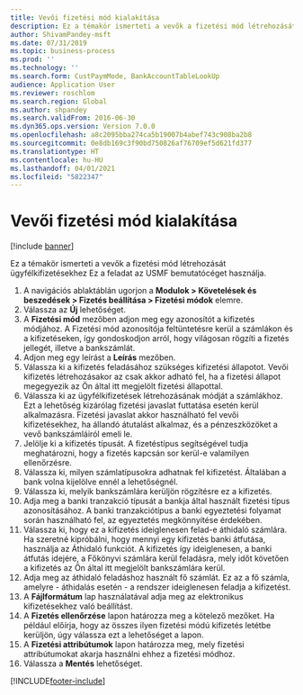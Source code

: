 ```yaml
---
title: Vevői fizetési mód kialakítása
description: Ez a témakör ismerteti a vevők a fizetési mód létrehozását ügyfélkifizetésekhez
author: ShivamPandey-msft
ms.date: 07/31/2019
ms.topic: business-process
ms.prod: ''
ms.technology: ''
ms.search.form: CustPaymMode, BankAccountTableLookUp
audience: Application User
ms.reviewer: roschlom
ms.search.region: Global
ms.author: shpandey
ms.search.validFrom: 2016-06-30
ms.dyn365.ops.version: Version 7.0.0
ms.openlocfilehash: a8c2095bba274ca5b19007b4abef743c908ba2b8
ms.sourcegitcommit: 0e8db169c3f90bd750826af76709ef5d621fd377
ms.translationtype: HT
ms.contentlocale: hu-HU
ms.lasthandoff: 04/01/2021
ms.locfileid: "5822347"
---
```

# <a name="establish-customer-method-of-payment"></a>Vevői fizetési mód kialakítása

[!include [banner](../../includes/banner.md)]

Ez a témakör ismerteti a vevők a fizetési mód létrehozását ügyfélkifizetésekhez Ez a feladat az USMF bemutatócéget használja.

1. A navigációs ablaktáblán ugorjon a **Modulok > Követelések és beszedések > Fizetés beállítása > Fizetési módok** elemre.
2. Válassza az **Új** lehetőséget.
3. A **Fizetési mód** mezőben adjon meg egy azonosítót a kifizetés módjához. A Fizetési mód azonosítója feltüntetésre kerül a számlákon és a kifizetéseken, így gondoskodjon arról, hogy világosan rögzíti a fizetés jellegét, illetve a bankszámlát.  
4. Adjon meg egy leírást a **Leírás** mezőben.
5. Válassza ki a kifizetés feladásához szükséges kifizetési állapotot. Vevői kifizetés létrehozásakor az csak akkor adható fel, ha a fizetési állapot megegyezik az Ön által itt megjelölt fizetési állapottal.  
6. Válassza ki az ügyfélkifizetések létrehozásának módját a számlákhoz. Ezt a lehetőség kizárólag fizetési javaslat futtatása esetén kerül alkalmazásra. Fizetési javaslat akkor használható fel vevői kifizetésekhez, ha állandó átutalást alkalmaz, és a pénzeszközöket a vevő bankszámláiról emeli le.  
7. Jelölje ki a kifizetés típusát. A fizetéstípus segítségével tudja meghatározni, hogy a fizetés kapcsán sor kerül-e valamilyen ellenőrzésre.  
8. Válassza ki, milyen számlatípusokra adhatnak fel kifizetést. Általában a bank volna kijelölve ennél a lehetőségnél.  
9. Válassza ki, melyik bankszámlára kerüljön rögzítésre ez a kifizetés.
10. Adja meg a banki tranzakció típusát a bankja által használt fizetési típus azonosításához. A banki tranzakciótípus a banki egyeztetési folyamat során használható fel, az egyeztetés megkönnyítése érdekében.  
11. Válassza ki, hogy ez a kifizetés ideiglenesen felad-e áthidaló számlára. Ha szeretné kipróbálni, hogy mennyi egy kifizetés banki átfutása, használja az Áthidaló funkciót. A kifizetés így ideiglenesen, a banki átfutás idejére, a Főkönyvi számlára kerül feladásra, mely időt követően a kifizetés az Ön által itt megjelölt bankszámlára kerül.  
12. Adja meg az áthidaló feladáshoz használt fő számlát. Ez az a fő számla, amelyre - áthidalás esetén - a rendszer ideiglenesen feladja a kifizetést.  
13. A **Fájlformátum** lap használatával adja meg az elektronikus kifizetésekhez való beállítást.
14. A **Fizetés ellenőrzése** lapon határozza meg a kötelező mezőket. Ha például előírja, hogy az összes ilyen fizetési módú kifizetés letétbe kerüljön, úgy válassza ezt a lehetőséget a lapon.  
15. A **Fizetési attribútumok** lapon határozza meg, mely fizetési attribútumokat akarja használni ehhez a fizetési módhoz.
16. Válassza a **Mentés** lehetőséget.



[!INCLUDE[footer-include](../../../includes/footer-banner.md)]